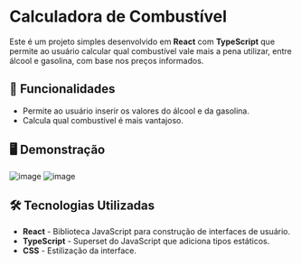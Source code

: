# Calculadora de Combustível

Este é um projeto simples desenvolvido em **React** com **TypeScript** que permite ao usuário calcular qual combustível vale mais a pena utilizar, entre álcool e gasolina, com base nos preços informados.

## 🚀 Funcionalidades

- Permite ao usuário inserir os valores do álcool e da gasolina.
- Calcula qual combustível é mais vantajoso.
## 🖥️ Demonstração
![image](https://github.com/user-attachments/assets/993f9b66-5851-4502-98a7-7c793fe4aece)
![image](https://github.com/user-attachments/assets/737d8fa8-ed19-440d-bbc8-fc18f0f8b990)

## 🛠️ Tecnologias Utilizadas

- **React** - Biblioteca JavaScript para construção de interfaces de usuário.
- **TypeScript** - Superset do JavaScript que adiciona tipos estáticos.
- **CSS** - Estilização da interface.
